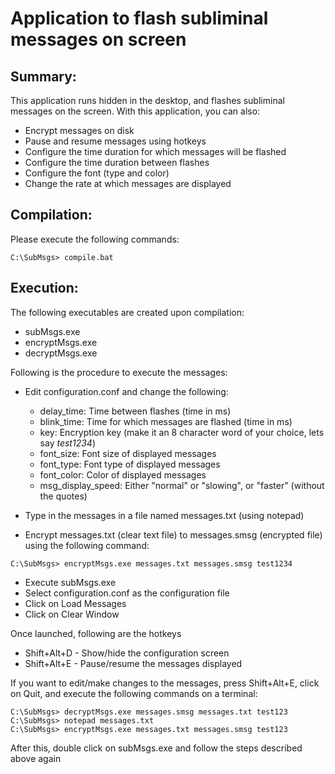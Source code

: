 # Application to flash subliminal messages on screen

## Summary:

This application runs hidden in the desktop, and flashes subliminal 
 messages on the screen. With this application, you can also: 

* Encrypt messages on disk
* Pause and resume messages using hotkeys
* Configure the time duration for which messages will be flashed
* Configure the time duration between flashes
* Configure the font (type and color)
* Change the rate at which messages are displayed

## Compilation:

Please execute the following commands:

```
C:\SubMsgs> compile.bat
```  

## Execution:

The following executables are created upon compilation:

* subMsgs.exe
* encryptMsgs.exe
* decryptMsgs.exe

Following is the procedure to execute the messages:

* Edit configuration.conf and change the following: 
  * delay_time: Time between flashes (time in ms)
  * blink_time: Time for which messages are flashed (time in ms)
  * key: Encryption key (make it an 8 character word of your choice, 
         lets say *test1234*)
  * font_size: Font size of displayed messages
  * font_type: Font type of displayed messages
  * font_color: Color of displayed messages
  * msg_display_speed: Either "normal" or "slowing", or "faster" 
                       (without the quotes)

* Type in the messages in a file named messages.txt (using notepad)
* Encrypt messages.txt (clear text file) to messages.smsg 
   (encrypted file) using the following command: 
```
C:\SubMsgs> encryptMsgs.exe messages.txt messages.smsg test1234
```  

* Execute subMsgs.exe
* Select configuration.conf as the configuration file
* Click on Load Messages
* Click on Clear Window

Once launched, following are the hotkeys 
* Shift+Alt+D - Show/hide the configuration screen
* Shift+Alt+E - Pause/resume the messages displayed

If you want to edit/make changes to the messages, press Shift+Alt+E, 
 click on Quit, and execute the following commands on a terminal:

```
C:\SubMsgs> decryptMsgs.exe messages.smsg messages.txt test123							
C:\SubMsgs> notepad messages.txt
C:\SubMsgs> encryptMsgs.exe messages.txt messages.smsg test123
```

After this, double click on subMsgs.exe and follow the 
 steps described above again
